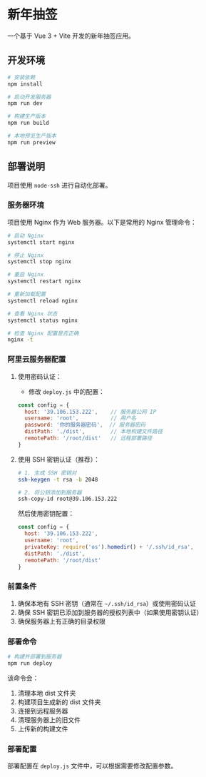 # 新年抽签

一个基于 Vue 3 + Vite 开发的新年抽签应用。

## 开发环境

```bash
# 安装依赖
npm install

# 启动开发服务器
npm run dev

# 构建生产版本
npm run build

# 本地预览生产版本
npm run preview
```

## 部署说明

项目使用 `node-ssh` 进行自动化部署。

### 服务器环境

项目使用 Nginx 作为 Web 服务器。以下是常用的 Nginx 管理命令：

```bash
# 启动 Nginx
systemctl start nginx

# 停止 Nginx
systemctl stop nginx

# 重启 Nginx
systemctl restart nginx

# 重新加载配置
systemctl reload nginx

# 查看 Nginx 状态
systemctl status nginx

# 检查 Nginx 配置是否正确
nginx -t
```

### 阿里云服务器配置

1. 使用密码认证：
   - 修改 `deploy.js` 中的配置：
   ```javascript
   const config = {
     host: '39.106.153.222',    // 服务器公网 IP
     username: 'root',          // 用户名
     password: '你的服务器密码',  // 服务器密码
     distPath: './dist',        // 本地构建文件路径
     remotePath: '/root/dist'   // 远程部署路径
   }
   ```

2. 使用 SSH 密钥认证（推荐）：
   ```bash
   # 1. 生成 SSH 密钥对
   ssh-keygen -t rsa -b 2048

   # 2. 将公钥添加到服务器
   ssh-copy-id root@39.106.153.222
   ```
   
   然后使用密钥配置：
   ```javascript
   const config = {
     host: '39.106.153.222',
     username: 'root',
     privateKey: require('os').homedir() + '/.ssh/id_rsa',
     distPath: './dist',
     remotePath: '/root/dist'
   }
   ```

### 前置条件

1. 确保本地有 SSH 密钥（通常在 `~/.ssh/id_rsa`）或使用密码认证
2. 确保 SSH 密钥已添加到服务器的授权列表中（如果使用密钥认证）
3. 确保服务器上有正确的目录权限

### 部署命令

```bash
# 构建并部署到服务器
npm run deploy
```

该命令会：
1. 清理本地 dist 文件夹
2. 构建项目生成新的 dist 文件夹
3. 连接到远程服务器
4. 清理服务器上的旧文件
5. 上传新的构建文件

### 部署配置

部署配置在 `deploy.js` 文件中，可以根据需要修改配置参数。 
